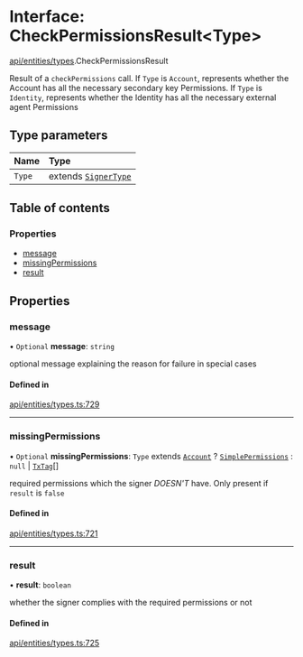 # Interface: CheckPermissionsResult\<Type\>

[api/entities/types](../wiki/api.entities.types).CheckPermissionsResult

Result of a `checkPermissions` call. If `Type` is `Account`, represents whether the Account
  has all the necessary secondary key Permissions. If `Type` is `Identity`, represents whether the
  Identity has all the necessary external agent Permissions

## Type parameters

| Name | Type |
| :------ | :------ |
| `Type` | extends [`SignerType`](../wiki/api.entities.types.SignerType) |

## Table of contents

### Properties

- [message](../wiki/api.entities.types.CheckPermissionsResult#message)
- [missingPermissions](../wiki/api.entities.types.CheckPermissionsResult#missingpermissions)
- [result](../wiki/api.entities.types.CheckPermissionsResult#result)

## Properties

### message

• `Optional` **message**: `string`

optional message explaining the reason for failure in special cases

#### Defined in

[api/entities/types.ts:729](https://github.com/PolymeshAssociation/polymesh-sdk/blob/9a8715021/src/api/entities/types.ts#L729)

___

### missingPermissions

• `Optional` **missingPermissions**: `Type` extends [`Account`](../wiki/api.entities.types.SignerType#account) ? [`SimplePermissions`](../wiki/api.entities.types.SimplePermissions) : ``null`` \| [`TxTag`](../wiki/generated.types#txtag)[]

required permissions which the signer *DOESN'T* have. Only present if `result` is `false`

#### Defined in

[api/entities/types.ts:721](https://github.com/PolymeshAssociation/polymesh-sdk/blob/9a8715021/src/api/entities/types.ts#L721)

___

### result

• **result**: `boolean`

whether the signer complies with the required permissions or not

#### Defined in

[api/entities/types.ts:725](https://github.com/PolymeshAssociation/polymesh-sdk/blob/9a8715021/src/api/entities/types.ts#L725)
